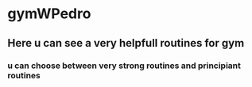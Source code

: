 # gymWPedro
## Here u can see a very helpfull routines for gym
### u can choose between very strong routines and principiant routines
